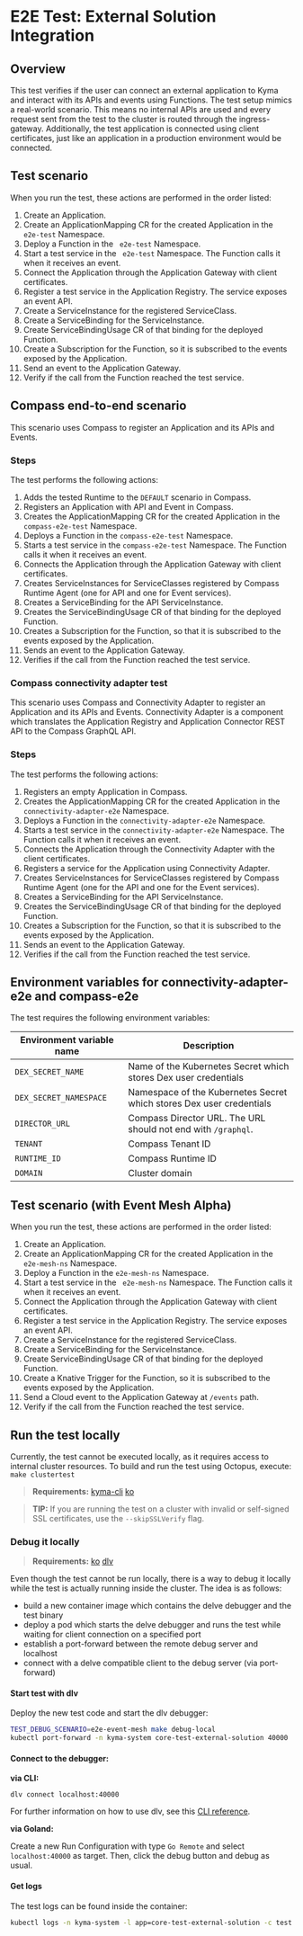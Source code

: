 # E2E Test: External Solution Integration

## Overview

This test verifies if the user can connect an external application to Kyma and interact with its APIs and events using Functions. The test setup mimics a real-world scenario. This means no internal APIs are used and every request sent from the test to the cluster is routed through the ingress-gateway. Additionally, the test application is connected using client certificates, just like an application in a production environment would be connected.

## Test scenario

When you run the test, these actions are performed in the order listed:

1. Create an Application.
2. Create an ApplicationMapping CR for the created Application in the ` e2e-test` Namespace.
3. Deploy a Function in the ` e2e-test` Namespace.
4. Start a test service in the ` e2e-test` Namespace. The Function calls it when it receives an event.
5. Connect the Application through the Application Gateway with client certificates.
6. Register a test service in the Application Registry. The service exposes an event API.
7. Create a ServiceInstance for the registered ServiceClass.
8. Create a ServiceBinding for the ServiceInstance.
9. Create ServiceBindingUsage CR of that binding for the deployed Function.
10. Create a Subscription for the Function, so it is subscribed to the events exposed by the Application.
11. Send an event to the Application Gateway.
12. Verify if the call from the Function reached the test service.

## Compass end-to-end scenario

This scenario uses Compass to register an Application and its APIs and Events.

### Steps

The test performs the following actions:

1. Adds the tested Runtime to the `DEFAULT` scenario in Compass.
2. Registers an Application with API and Event in Compass.
3. Creates the ApplicationMapping CR for the created Application in the `compass-e2e-test` Namespace.
4. Deploys a Function in the `compass-e2e-test` Namespace.
5. Starts a test service in the `compass-e2e-test` Namespace. The Function calls it when it receives an event.
6. Connects the Application through the Application Gateway with client certificates.
7. Creates ServiceInstances for ServiceClasses registered by Compass Runtime Agent (one for API and one for Event services).
8. Creates a ServiceBinding for the API ServiceInstance.
9. Creates the ServiceBindingUsage CR of that binding for the deployed Function.
10. Creates a Subscription for the Function, so that it is subscribed to the events exposed by the Application.
11. Sends an event to the Application Gateway.
12. Verifies if the call from the Function reached the test service.

### Compass connectivity adapter test

This scenario uses Compass and Connectivity Adapter to register an Application and its APIs and Events.
Connectivity Adapter is a component which translates the Application Registry and Application Connector REST API to the Compass GraphQL API.

### Steps

The test performs the following actions:
1. Registers an empty Application in Compass.
2. Creates the ApplicationMapping CR for the created Application in the `connectivity-adapter-e2e` Namespace.
3. Deploys a Function in the `connectivity-adapter-e2e` Namespace.
4. Starts a test service in the `connectivity-adapter-e2e` Namespace. The Function calls it when it receives an event.
5. Connects the Application through the Connectivity Adapter with the client certificates.
6. Registers a service for the Application using Connectivity Adapter.
7. Creates ServiceInstances for ServiceClasses registered by Compass Runtime Agent (one for the API and one for the Event services).
8. Creates a ServiceBinding for the API ServiceInstance.
9. Creates the ServiceBindingUsage CR of that binding for the deployed Function.
10. Creates a Subscription for the Function, so that it is subscribed to the events exposed by the Application.
11. Sends an event to the Application Gateway.
12. Verifies if the call from the Function reached the test service.

## Environment variables for connectivity-adapter-e2e and compass-e2e

The test requires the following environment variables:

| Environment variable name | Description |
| --- | --- |
| `DEX_SECRET_NAME` | Name of the Kubernetes Secret which stores Dex user credentials |
| `DEX_SECRET_NAMESPACE` | Namespace of the Kubernetes Secret which stores Dex user credentials |
| `DIRECTOR_URL` | Compass Director URL. The URL should not end with `/graphql`. |
| `TENANT` | Compass Tenant ID |
| `RUNTIME_ID` | Compass Runtime ID |
| `DOMAIN` | Cluster domain |

## Test scenario (with Event Mesh Alpha)

When you run the test, these actions are performed in the order listed:

1. Create an Application.
2. Create an ApplicationMapping CR for the created Application in the ` e2e-mesh-ns` Namespace.
3. Deploy a Function in the `e2e-mesh-ns` Namespace.
4. Start a test service in the ` e2e-mesh-ns` Namespace. The Function calls it when it receives an event.
5. Connect the Application through the Application Gateway with client certificates.
6. Register a test service in the Application Registry. The service exposes an event API.
7. Create a ServiceInstance for the registered ServiceClass.
8. Create a ServiceBinding for the ServiceInstance.
9. Create ServiceBindingUsage CR of that binding for the deployed Function.
10. Create a Knative Trigger for the Function, so it is subscribed to the events exposed by the Application.
11. Send a Cloud event to the Application Gateway at `/events` path.
12. Verify if the call from the Function reached the test service.

## Run the test locally

Currently, the test cannot be executed locally, as it requires access to internal cluster resources. To build and run the test using Octopus, execute:
`make clustertest`

>**Requirements:** 
  [kyma-cli](github.com/kyma-project/cli)
  [ko](github.com/google/ko)

>**TIP:** If you are running the test on a cluster with invalid or self-signed SSL certificates, use the `--skipSSLVerify` flag.

### Debug it locally

>**Requirements:** 
  [ko](github.com/google/ko)
  [dlv](github.com/go-delve/delve)

Even though the test cannot be run locally, there is a way to debug it locally while the test is actually running inside the cluster.
The idea is as follows: 
- build a new container image which contains the delve debugger and the test binary
- deploy a pod which starts the delve debugger and runs the test while waiting for client connection on a specified port
- establish a port-forward between the remote debug server and localhost
- connect with a delve compatible client to the debug server (via port-forward)

#### Start test with dlv

Deploy the new test code and start the dlv debugger:

```bash
TEST_DEBUG_SCENARIO=e2e-event-mesh make debug-local
kubectl port-forward -n kyma-system core-test-external-solution 40000
```

#### Connect to the debugger:

**via CLI:**

```shell
dlv connect localhost:40000
```

For further information on how to use dlv, see this [CLI reference](https://github.com/go-delve/delve/tree/master/Documentation/cli).

**via Goland:**

Create a new Run Configuration with type `Go Remote` and select `localhost:40000` as target. Then, click the debug button and debug as usual.

#### Get logs

The test logs can be found inside the container:

```bash
kubectl logs -n kyma-system -l app=core-test-external-solution -c test -f
```
